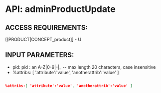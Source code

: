 # API: adminProductUpdate


## ACCESS REQUIREMENTS: ##
[[PRODUCT|CONCEPT_product]] - U




## INPUT PARAMETERS: ##
  * pid: pid : an A-Z|0-9|-|_ -- max length 20 characters, case insensitive
  * %attribs: [ 'attribute':'value', 'anotherattrib':'value' ]

```json

%attribs:[ 'attribute':'value', 'anotherattrib':'value' ]
```

